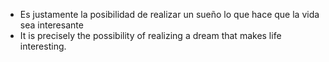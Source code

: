 
- Es justamente la posibilidad de realizar un sueño lo que hace que la vida sea interesante
- It is precisely the possibility of realizing a dream that makes life interesting.
